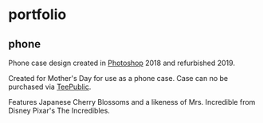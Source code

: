# portfolio

## phone

Phone case design created in [Photoshop](https://www.adobe.com/products/photoshop.html) 2018 and refurbished 2019.

Created for Mother's Day for use as a phone case. Case can no be purchased via [TeePublic](https://www.teepublic.com/phone-case/4669641-one-incredible-mom). 

Features Japanese Cherry Blossoms and a likeness of Mrs. Incredible from Disney Pixar's The Incredibles.

